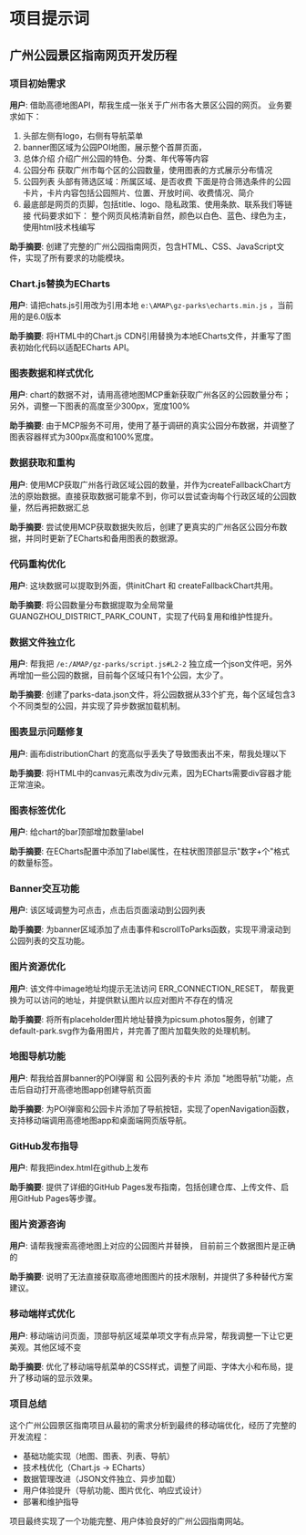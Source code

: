 # 项目提示词

## 广州公园景区指南网页开发历程

### 项目初始需求
**用户**: 借助高德地图API，帮我生成一张关于广州市各大景区公园的网页。
业务要求如下：
1. 头部左侧有logo，右侧有导航菜单
2. banner图区域为公园POI地图，展示整个首屏页面，
3. 总体介绍
介绍广州公园的特色、分类、年代等等内容
4. 公园分布
获取广州市每个区的公园数量，使用图表的方式展示分布情况
5. 公园列表
头部有筛选区域：所属区域、是否收费
下面是符合筛选条件的公园卡片，卡片内容包括公园照片、位置、开放时间、收费情况、简介
6. 最底部是网页的页脚，包括title、logo、隐私政策、使用条款、联系我们等链接
代码要求如下：
整个网页风格清新自然，颜色以白色、蓝色、绿色为主， 使用html技术栈编写

**助手摘要**: 创建了完整的广州公园指南网页，包含HTML、CSS、JavaScript文件，实现了所有要求的功能模块。

### Chart.js替换为ECharts
**用户**: 请把chats.js引用改为引用本地 `e:\AMAP\gz-parks\echarts.min.js` ，当前用的是6.0版本

**助手摘要**: 将HTML中的Chart.js CDN引用替换为本地ECharts文件，并重写了图表初始化代码以适配ECharts API。

### 图表数据和样式优化
**用户**: chart的数据不对，请用高德地图MCP重新获取广州各区的公园数量分布；另外，调整一下图表的高度至少300px，宽度100%

**助手摘要**: 由于MCP服务不可用，使用了基于调研的真实公园分布数据，并调整了图表容器样式为300px高度和100%宽度。

### 数据获取和重构
**用户**: 使用MCP获取广州各行政区域公园的数量，并作为createFallbackChart方法的原始数据。直接获取数据可能拿不到，你可以尝试查询每个行政区域的公园数量，然后再把数据汇总

**助手摘要**: 尝试使用MCP获取数据失败后，创建了更真实的广州各区公园分布数据，并同时更新了ECharts和备用图表的数据源。

### 代码重构优化
**用户**: 这块数据可以提取到外面，供initChart 和 createFallbackChart共用。

**助手摘要**: 将公园数量分布数据提取为全局常量GUANGZHOU_DISTRICT_PARK_COUNT，实现了代码复用和维护性提升。

### 数据文件独立化
**用户**: 帮我把 `/e:/AMAP/gz-parks/script.js#L2-2` 独立成一个json文件吧，另外再增加一些公园的数据，目前每个区域只有1个公园，太少了。

**助手摘要**: 创建了parks-data.json文件，将公园数据从33个扩充，每个区域包含3个不同类型的公园，并实现了异步数据加载机制。

### 图表显示问题修复
**用户**: 画布distributionChart 的宽高似乎丢失了导致图表出不来，帮我处理以下

**助手摘要**: 将HTML中的canvas元素改为div元素，因为ECharts需要div容器才能正常渲染。

### 图表标签优化
**用户**: 给chart的bar顶部增加数量label

**助手摘要**: 在ECharts配置中添加了label属性，在柱状图顶部显示"数字+个"格式的数量标签。

### Banner交互功能
**用户**: 该区域调整为可点击，点击后页面滚动到公园列表

**助手摘要**: 为banner区域添加了点击事件和scrollToParks函数，实现平滑滚动到公园列表的交互功能。

### 图片资源优化
**用户**: 该文件中image地址均提示无法访问 ERR_CONNECTION_RESET， 帮我更换为可以访问的地址，并提供默认图片以应对图片不存在的情况

**助手摘要**: 将所有placeholder图片地址替换为picsum.photos服务，创建了default-park.svg作为备用图片，并完善了图片加载失败的处理机制。

### 地图导航功能
**用户**: 帮我给首屏banner的POI弹窗 和 公园列表的卡片 添加 "地图导航"功能，点击后自动打开高德地图app创建导航页面

**助手摘要**: 为POI弹窗和公园卡片添加了导航按钮，实现了openNavigation函数，支持移动端调用高德地图app和桌面端网页版导航。

### GitHub发布指导
**用户**: 帮我把index.html在github上发布

**助手摘要**: 提供了详细的GitHub Pages发布指南，包括创建仓库、上传文件、启用GitHub Pages等步骤。

### 图片资源咨询
**用户**: 请帮我搜索高德地图上对应的公园图片并替换， 目前前三个数据图片是正确的

**助手摘要**: 说明了无法直接获取高德地图图片的技术限制，并提供了多种替代方案建议。

### 移动端样式优化
**用户**: 移动端访问页面，顶部导航区域菜单项文字有点异常，帮我调整一下让它更美观。其他区域不变

**助手摘要**: 优化了移动端导航菜单的CSS样式，调整了间距、字体大小和布局，提升了移动端的显示效果。

### 项目总结
这个广州公园景区指南项目从最初的需求分析到最终的移动端优化，经历了完整的开发流程：
- 基础功能实现（地图、图表、列表、导航）
- 技术栈优化（Chart.js → ECharts）
- 数据管理改进（JSON文件独立、异步加载）
- 用户体验提升（导航功能、图片优化、响应式设计）
- 部署和维护指导

项目最终实现了一个功能完整、用户体验良好的广州公园指南网站。